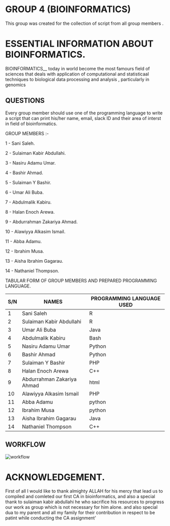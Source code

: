 # GROUP 4 (BIOINFORMATICS)

This group was created for the collection of script from all group members .

# ESSENTIAL INFORMATION ABOUT BIOINFORMATICS.

BIOINFORMATICS__ today in world become the most famours field of sciences that deals with application of computational and statisticaal techniques to biological data processing and analysis , particularly in genomics 

## QUESTIONS

Every group member should use one of the programming language to write a script that can print his/her name, email, slack ID and their area of interst in field of bioinformatics.

GROUP MEMBERS :- 

1 - Sani Saleh.

2 - Sulaiman Kabir Abdullahi.

3 - Nasiru Adamu Umar.

4 - Bashir Ahmad.

5 - Sulaiman Y Bashir.

6 - Umar Ali Buba.

7 - Abdulmalik Kabiru.

8 - Halan Enoch Arewa.

9 - Abdurrahman Zakariya Ahmad.

10 - Alawiyya Alkasim Ismail.

11 - Abba Adamu.

12 - Ibrahim Musa.

13 - Aisha Ibrahim Gagarau.

14 - Nathaniel Thompson.


TABULAR FORM OF GROUP MEMBERS AND PREPARED PROGRAMMING LANGUAGE.

| S/N  | NAMES |PROGRAMMING LANGUAGE USED |
| ------------- | ------------- |------------- |
| 1  | Sani Saleh  | R |
| 2  | Sulaiman Kabir Abdullahi  | R  |
| 3  | Umar Ali Buba  | Java  |
| 4  | Abdulmalik Kabiru | Bash  |
| 5  | Nasiru Adamu Umar  | Python  |
| 6  | Bashir Ahmad  | Python  |
| 7  | Sulaiman Y Bashir  | PHP  |
| 8  | Halan Enoch Arewa  | C++  |
| 9  | Abdurrahman Zakariya Ahmad  | html  |
| 10 | Alawiyya Alkasim Ismail  | PHP  |
| 11  | Abba Adamu  | python  |
| 12  | Ibrahim Musa  | python  |
| 13  | Aisha Ibrahim Gagarau  | Java  |
| 14  | Nathaniel Thompson  | C++  |




## WORKFLOW

![workflow](https://user-images.githubusercontent.com/95065173/144019907-1b741c6d-a26b-41e4-a4d4-b8408b9aaa05.jpg)

# ACKNOWLEDGEMENT.

First of all I would like to thank almighty ALLAH for his mercy that lead us to compiled and comleted our first CA in bioinformatics, and also a special thank to sulaiman kabir abdullahi he who sacrifice his resources to progress our work as group which is not necessary for him alone.
and also special dua to my parent and all my family for their contribution in respect to be patint while conducting the CA assignment'



